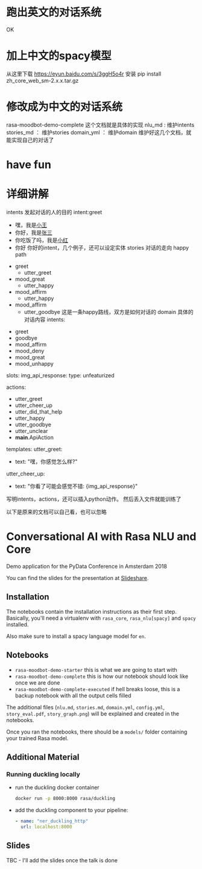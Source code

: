 # 跑出英文的对话系统
OK
# 加上中文的spacy模型
从这里下载
https://eyun.baidu.com/s/3ggH5o4r
安装
pip install zh_core_web_sm-2.x.x.tar.gz
# 修改成为中文的对话系统
rasa-moodbot-demo-complete
这个文档就是具体的实现
nlu_md : 维护intents
stories_md ： 维护stories
domain_yml ： 维护domain
维护好这几个文档，就能实现自己的对话了
# have fun
# 详细讲解
intents
发起对话的人的目的
intent:greet
- 嘿，我是[小王](PERSON)
- 你好，我是[张三](PERSON)
- 你吃饭了吗，我是[小红](PERSON)
- 你好
你好的intent，几个例子，还可以设定实体
stories
对话的走向
happy path               <!-- name of the story - just for debugging -->
* greet              
  - utter_greet
* mood_great               <!-- user utterance, in format intent[entities] -->
  - utter_happy
* mood_affirm
  - utter_happy
* mood_affirm
  - utter_goodbye
这是一条happy路线，双方是如何对话的
domain
具体的对话内容 
intents:
- greet
- goodbye
- mood_affirm
- mood_deny
- mood_great
- mood_unhappy

slots:
  img_api_response:
    type: unfeaturized

actions:
- utter_greet
- utter_cheer_up
- utter_did_that_help
- utter_happy
- utter_goodbye
- utter_unclear
- __main__.ApiAction

templates:
  utter_greet:
  - text: "嘿，你感觉怎么样?"

  utter_cheer_up:
  - text: "你看了可能会感觉不错: {img_api_response}"

写明intents，actions，还可以插入python动作。
然后丢入文件就能训练了

以下是原来的文档可以自己看，也可以忽略
# Conversational AI with Rasa NLU and Core
Demo application for the PyData Conference in Amsterdam 2018

You can find the slides for the presentation at [Slideshare](https://www.slideshare.net/TomBocklisch/conversational-ai-with-rasa-pydata-workshop-98683172).

## Installation
The notebooks contain the installation instructions as their first step. Basically,
you'll need a virtualenv with `rasa_core`, `rasa_nlu[spacy]` and `spacy` installed.

Also make sure to install a spacy language model for `en`.

## Notebooks
- `rasa-moodbot-demo-starter` this is what we are going to start with
- `rasa-moodbot-demo-complete` this is how our notebook should look like once we are done
- `rasa-moodbot-demo-complete-executed` if hell breaks loose, this is a backup notebook with all the output cells filled

The additional files (`nlu.md`, `stories.md`, `domain.yml`, `config.yml`, `story_eval.pdf`, `story_graph.png`)
will be explained and created in the notebooks.

Once you ran the notebooks, there should be a `models/` folder containing your trained Rasa model.

## Additional Material

### Running duckling locally
- run the duckling docker container
	```bash
	docker run -p 8000:8000 rasa/duckling
	```

- add the duckling component to your pipeline:
	```yaml
	- name: "ner_duckling_http"
	  url: localhost:8000
	```

## Slides
TBC - I'll add the slides once the talk is done 
